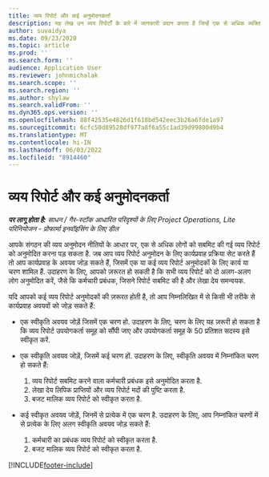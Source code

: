 ```yaml
---
title: व्यय रिपोर्ट और कई अनुमोदनकर्ता
description: यह लेख उन व्यय रिपोर्टों के बारे में जानकारी प्रदान करता है जिन्हें एक से अधिक व्यक्तियों द्वारा अनुमोदन की आवश्यकता होती है।
author: suvaidya
ms.date: 09/23/2020
ms.topic: article
ms.prod: ''
ms.search.form: ''
audience: Application User
ms.reviewer: johnmichalak
ms.search.scope: ''
ms.search.region: ''
ms.author: shylaw
ms.search.validFrom: ''
ms.dyn365.ops.version: ''
ms.openlocfilehash: 88f42535e4826d1f618bd542eec3b26a6fde1a97
ms.sourcegitcommit: 6cfc50d89528df977a8f6a55c1ad39d99800d9b4
ms.translationtype: MT
ms.contentlocale: hi-IN
ms.lasthandoff: 06/03/2022
ms.locfileid: "8914460"
---
```

# <a name="expense-reports-and-multiple-approvers"></a>व्यय रिपोर्ट और कई अनुमोदनकर्ता

_**पर लागू होता है:** साधन / गैर-स्टॉक आधारित परिदृश्यों के लिए Project Operations, Lite परिनियोजन - प्रोफार्मा इनवॉइसिंग के लिए डील_

आपके संगठन की व्यय अनुमोदन नीतियों के आधार पर, एक से अधिक लोगों को सबमिट की गई व्यय रिपोर्ट को अनुमोदित करना पड़ सकता है. जब आप व्यय रिपोर्ट अनुमोदन के लिए कार्यप्रवाह प्रक्रिया सेट करते हैं तो आप कार्यप्रवाह के अवयव जोड़ सकते हैं, जिसमें एक या कई व्यय रिपोर्ट अनुमोदकों के लिए कार्य या चरण शामिल हैं. उदाहरण के लिए, आपको ज़रूरत हो सकती है कि सभी व्यय रिपोर्ट को दो अलग-अलग लोग अनुमोदित करें, जैसे कि कर्मचारी प्रबंधक, जिसने रिपोर्ट सबमिट की है और लेखा देय समन्वयक.

यदि आपको कई व्यय रिपोर्ट अनुमोदकों की ज़रूरत होती है, तो आप निम्नलिखित में से किसी भी तरीके से कार्यप्रवाह अवयवों को जोड़ सकते हैं:

- एक स्वीकृति अवयव जोड़ें जिसमें एक चरण हो. उदाहरण के लिए, चरण के लिए यह ज़रूरी हो सकता है कि व्यय रिपोर्ट उपयोगकर्ता समूह को सौंपी जाए और उपयोगकर्ता समूह के 50 प्रतिशत सदस्य इसे स्वीकृत करें.
- एक स्वीकृति अवयव जोड़ें, जिसमें कई चरण हों. उदाहरण के लिए, स्वीकृति अवयव में निम्नांकित चरण हो सकते हैं:

    1. व्यय रिपोर्ट सबमिट करने वाला कर्मचारी प्रबंधक इसे अनुमोदित करता है.
    2. लेखा देय लिपिक प्राप्तियों और व्यय रिपोर्ट मदों की पुष्टि करता है.
    3. बजट मालिक व्यय रिपोर्ट को स्वीकृत करता है.

- कई स्वीकृत अवयव जोड़ें, जिनमें से प्रत्येक में एक चरण है. उदाहरण के लिए, आप निम्नांकित चरणों में से प्रत्येक के लिए अलग स्वीकृति अवयव जोड़ सकते हैं:

    1. कर्मचारी का प्रबंधक व्यय रिपोर्ट को स्वीकृत करता है.
    2. बजट मालिक व्यय रिपोर्ट को स्वीकृत करता है.


[!INCLUDE[footer-include](../includes/footer-banner.md)]